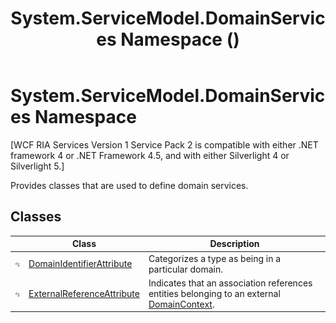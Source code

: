 ﻿---
title: System.ServiceModel.DomainServices Namespace ()
TOCTitle: System.ServiceModel.DomainServices
ms:assetid: N:System.ServiceModel.DomainServices
ms:mtpsurl: https://msdn.microsoft.com/en-us/library/system.servicemodel.domainservices(v=VS.91)
ms:contentKeyID: 28754630
ms.date: 01/27/2012
mtps_version: v=VS.91
f1_keywords:
- System.ServiceModel.DomainServices
dev_langs:
- CSharp
- JScript
- VB
- FSharp
---

# System.ServiceModel.DomainServices Namespace

\[WCF RIA Services Version 1 Service Pack 2 is compatible with either .NET framework 4 or .NET Framework 4.5, and with either Silverlight 4 or Silverlight 5.\]

Provides classes that are used to define domain services.

## Classes

<table>
<thead>
<tr class="header">
<th> </th>
<th>Class</th>
<th>Description</th>
</tr>
</thead>
<tbody>
<tr class="odd">
<td><img src="images\Ff422155.pubclass(en-us,VS.91).gif" title="Public class" alt="Public class" /></td>
<td><a href="ff423010(v=vs.91).md">DomainIdentifierAttribute</a></td>
<td>Categorizes a type as being in a particular domain.</td>
</tr>
<tr class="even">
<td><img src="images\Ff422155.pubclass(en-us,VS.91).gif" title="Public class" alt="Public class" /></td>
<td><a href="ff422861(v=vs.91).md">ExternalReferenceAttribute</a></td>
<td>Indicates that an association references entities belonging to an external <a href="ff422732(v=vs.91).md">DomainContext</a>.</td>
</tr>
</tbody>
</table>

